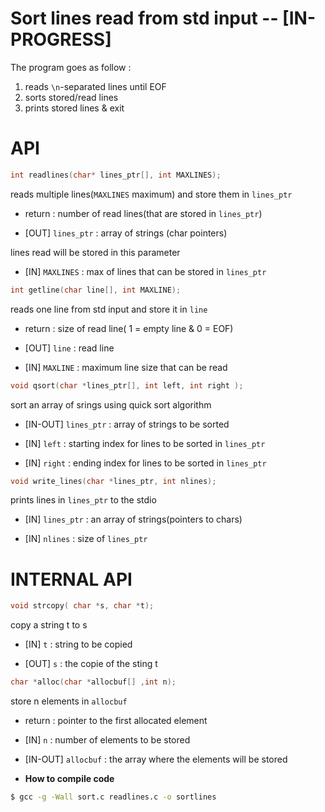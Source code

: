 # Sort lines read from std input -- \[IN-PROGRESS\]

The program goes as follow :

1. reads `\n`-separated lines until EOF
2. sorts stored/read lines
3. prints stored lines & exit




# API 
```C
int readlines(char* lines_ptr[], int MAXLINES);
```
reads multiple lines(`MAXLINES` maximum) and store them in `lines_ptr`
	
- return : number of read lines(that are stored in `lines_ptr`)

- [OUT] `lines_ptr` : array of strings (char pointers) 

lines read will be stored in this parameter

- [IN] `MAXLINES` : max of lines that can be stored in `lines_ptr`

```C
int getline(char line[], int MAXLINE);
```
reads one line from std input and store it in `line`
	
- return : size of read line( 1 = empty line & 0 = EOF)

- [OUT] `line` : read line

- [IN] `MAXLINE` : maximum line size that can be read

```C
void qsort(char *lines_ptr[], int left, int right );
```
sort an array of srings using quick sort algorithm
	
- [IN-OUT] `lines_ptr` : array of strings to be sorted 

- [IN] `left` : starting index for lines to be sorted in `lines_ptr`

- [IN] `right` : ending index for lines to be sorted in `lines_ptr` 

```C
void write_lines(char *lines_ptr, int nlines);
```
prints lines in `lines_ptr` to the stdio

- [IN] `lines_ptr` : an array of strings(pointers to chars)

- [IN] `nlines` : size of `lines_ptr`


# INTERNAL API 
	
```C
void strcopy( char *s, char *t);
```
copy a string t to s

- [IN] `t` : string to be copied

- [OUT] `s` : the copie of the sting t

	
```C
char *alloc(char *allocbuf[] ,int n);
```
store n elements in `allocbuf`

- return : pointer to the first allocated element 

- [IN] `n` : number of elements to be stored

- [IN-OUT] `allocbuf` : the array where the elements will be stored


	











+ **How to compile code**
```bash
$ gcc -g -Wall sort.c readlines.c -o sortlines
```
